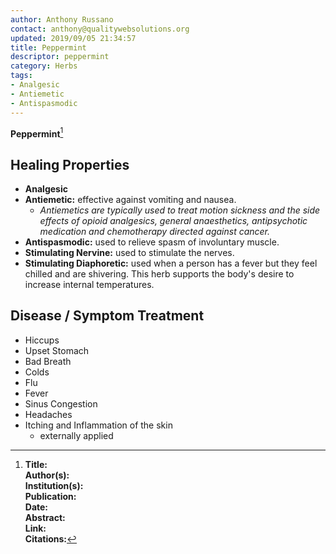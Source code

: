 ```yaml
---
author: Anthony Russano
contact: anthony@qualitywebsolutions.org
updated: 2019/09/05 21:34:57
title: Peppermint
descriptor: peppermint
category: Herbs
tags:
- Analgesic
- Antiemetic
- Antispasmodic
---
```

**Peppermint**[^1]

## Healing Properties

- **Analgesic**
- **Antiemetic:** effective against vomiting and nausea.
  - *Antiemetics are typically used to treat motion sickness and the side effects of opioid analgesics, general anaesthetics, antipsychotic medication and chemotherapy directed against cancer.*
- **Antispasmodic:** used to relieve spasm of involuntary muscle.
- **Stimulating Nervine:** used to stimulate the nerves.
- **Stimulating Diaphoretic:** used when a person has a fever but they feel chilled and are shivering. This herb supports the body's desire to increase internal temperatures.
## Disease / Symptom Treatment

- Hiccups
- Upset Stomach
- Bad Breath
- Colds
- Flu
- Fever
- Sinus Congestion
- Headaches
- Itching and Inflammation of the skin
  - externally applied

[^1]: **Title:** <br>**Author(s):**  <br>**Institution(s):** <br>**Publication:** <i> </i><br>**Date:** <br>**Abstract:** <i> </i><br>**Link:** []()<br>**Citations:**   